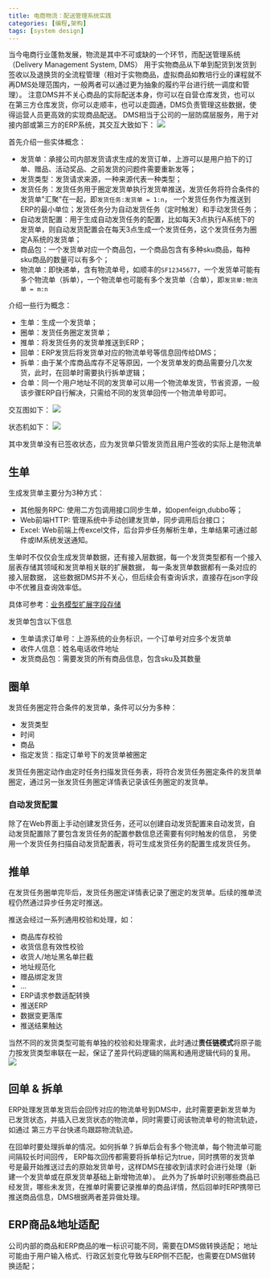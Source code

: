 ```yaml
---
title: 电商物流：配送管理系统实践
categories: [编程,架构]
tags: [system design]
---
```


当今电商行业蓬勃发展，物流是其中不可或缺的一个环节，而配送管理系统（Delivery Management System, DMS）
用于实物商品从下单到配货到发货到签收以及退换货的全流程管理（相对于实物商品，虚拟商品如教培行业的课程就不再DMS处理范围内，一般两者可以通过更为抽象的履约平台进行统一调度和管理）。
注意DMS并不关心商品的实际配送本身，你可以在自营仓库发货，也可以在第三方仓库发货，你可以走顺丰，也可以走圆通，DMS负责管理这些数据，使得运营人员更高效的实现商品配送。
DMS相当于公司的一层防腐层服务，用于对接内部或第三方的ERP系统，其交互大致如下：
![](/assets/2024/08/07/DMS.png)


首先介绍一些实体概念：

- 发货单：承接公司内部发货请求生成的发货订单，上游可以是用户拍下的订单、赠品、活动奖品、之前发货的问题件需要重新发等；
- 发货类型：发货请求来源，一种来源代表一种类型；
- 发货任务：发货任务用于圈定发货单执行发货单推送，发货任务将符合条件的发货单"汇聚"在一起，即`发货任务:发货单 = 1:n`， 一个发货任务作为推送到ERP的最小单位；发货任务分为自动发货任务（定时触发）和手动发货任务；
- 自动发货配置：用于生成自动发货任务的配置，比如每天3点执行A系统下的发货单，则自动发货配置会在每天3点生成一个发货任务，这个发货任务为圈定A系统的发货单；
- 商品包：一个发货单对应一个商品包，一个商品包含有多种sku商品，每种sku商品的数量可以有多个；
- 物流单：即快递单，含有物流单号，如顺丰的`SF12345677`，一个发货单可能有多个物流单（拆单），一个物流单也可能有多个发货单（合单），即`发货单:物流单 = m:n`

介绍一些行为概念：

- 生单：生成一个发货单；
- 圈单：发货任务圈定发货单；
- 推单：将发货任务的发货单推送到ERP；
- 回单：ERP发货后将发货单对应的物流单号等信息回传给DMS；
- 拆单：由于某个库商品库存不足等原因，一个发货单发的商品需要分几次发货，此时，在回单时需要执行拆单逻辑；
- 合单：同一个用户地址不同的发货单可以用一个物流单发货，节省资源，一般该步骤ERP自行解决，只需给不同的发货单回传一个物流单号即可。

交互图如下：
![](/assets/2024/08/07/interact.png)

状态机如下：
![](/assets/2024/08/07/statemachine.png)

其中发货单没有已签收状态，应为发货单只管发货而且用户签收的实际上是物流单


## 生单
生成发货单主要分为3种方式：

- 其他服务RPC: 使用二方包调用接口同步生单，如openfeign,dubbo等；
- Web前端HTTP: 管理系统中手动创建发货单，同步调用后台接口；
- Excel: Web前端上传excel文件，后台异步任务解析生单，生单结果可通过邮件或IM系统发送通知。

生单时不仅仅会生成发货单数据，还有接入层数据，每一个发货类型都有一个接入层表存储其领域和发货单相关联的扩展数据，
每一条发货单数据都有一条对应的接入层数据， 这些数据DMS并不关心，但后续会有查询诉求，直接存在json字段中不优雅且查询效率低。

具体可参考：[业务模型扩展字段存储](https://bty834.github.io/posts/%E4%B8%9A%E5%8A%A1%E6%A8%A1%E5%9E%8B%E6%89%A9%E5%B1%95%E5%AD%97%E6%AE%B5%E5%AD%98%E5%82%A8%E4%B8%8E%E4%BD%BF%E7%94%A8/)

发货单包含以下信息
- 生单请求订单号：上游系统的业务标识，一个订单号对应多个发货单
- 收件人信息：姓名电话收件地址
- 发货商品包：需要发货的所有商品信息，包含sku及其数量

## 圈单

发货任务圈定符合条件的发货单，条件可以分为多种：
- 发货类型
- 时间
- 商品
- 指定发货：指定订单号下的发货单被圈定

发货任务圈定动作由定时任务扫描发货任务表，将符合发货任务圈定条件的发货单圈定，通过另一张发货任务圈定详情表记录该任务圈定的发货单。


### 自动发货配置
除了在Web界面上手动创建发货任务，还可以创建自动发货配置来自动发货，自动发货配置除了要包含发货任务的配置参数信息还需要有何时触发的信息，
另使用一个发货任务扫描自动发货配置表，将可生成发货任务的配置生成发货任务。

## 推单

在发货任务圈单完毕后，发货任务圈定详情表记录了圈定的发货单。后续的推单流程仍然通过异步任务定时推送。

推送会经过一系列通用校验和处理，如：
- 商品库存校验
- 收货信息有效性校验
- 收货人/地址黑名单拦截
- 地址规范化
- 赠品绑定发货
- ...
- ERP请求参数适配转换
- 推送ERP
- 数据变更落库
- 推送结果触达


当然不同的发货类型可能有单独的校验和处理需求，此时通过**责任链模式**将原子能力按发货类型串联在一起，保证了差异代码逻辑的隔离和通用逻辑代码的复用。
![](/assets/2024/08/07/push.png)


## 回单 & 拆单

ERP处理发货单发货后会回传对应的物流单号到DMS中，此时需要更新发货单为已发货状态，并插入已发货状态的物流单，同时需要订阅该物流单号的物流轨迹，如通过
第三方平台快递鸟跟踪物流轨迹。

在回单时要处理拆单的情况。如何拆单？拆单后会有多个物流单，每个物流单可能间隔较长时间回传，
ERP每次回传都需要将拆单标记为true，同时携带的发货单号是最开始推送过去的原始发货单号，这样DMS在接收到请求时会进行处理（新建一个发货单或在原发货单基础上新增物流单）。
此外为了拆单时识别哪些商品已经发货，哪些未发货，在推单时需要记录推单的商品详情，然后回单时ERP携带已推送商品信息，DMS根据两者差异做处理。

## ERP商品&地址适配
公司内部的商品和ERP商品的唯一标识可能不同，需要在DMS做转换适配；
地址可能由于用户输入格式、行政区划变化导致与ERP侧不匹配，也需要在DMS做转换适配；

